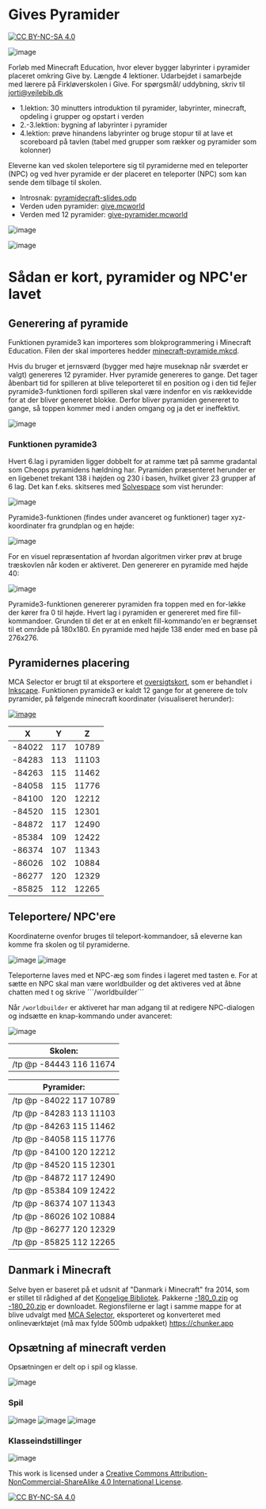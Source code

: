 # Gives Pyramider
[![CC BY-NC-SA 4.0][cc-by-nc-sa-shield]][cc-by-nc-sa]

![image](pyramide.png)

Forløb med Minecraft Education, hvor elever bygger labyrinter i pyramider placeret omkring Give by. Længde 4 lektioner. Udarbejdet i samarbejde med lærere på Firkløverskolen i Give. For spørgsmål/ uddybning, skriv til <jorti@vejlebib.dk>

* 1.lektion: 30 minutters introduktion til pyramider, labyrinter, minecraft, opdeling i grupper og opstart i verden
* 2.-3.lektion: bygning af labyrinter i pyramider
* 4.lektion: prøve hinandens labyrinter og bruge stopur til at lave et scoreboard på tavlen (tabel med grupper som rækker og pyramider som kolonner)

Eleverne kan ved skolen teleportere sig til pyramiderne med en teleporter (NPC) og ved hver pyramide er der placeret en teleporter (NPC) som kan sende dem tilbage til skolen.

* Introsnak: [pyramidecraft-slides.odp](pyramidecraft-slides.odp)
* Verden uden pyramider: [give.mcworld](https://drive.google.com/file/d/1IxNttfCih3WzaDfkqnkxRn6xIez7zmd3)
* Verden med 12 pyramider: [give-pyramider.mcworld](https://drive.google.com/file/d/1Zh7XnaHkNMFK3JnDOPd-ZERtXND5srbl)

![image](planen.png)

![image](scoreboard.jpg)


# Sådan er kort, pyramider og NPC'er lavet

## Generering af pyramide
Funktionen pyramide3 kan importeres som blokprogrammering i Minecraft Education. Filen der skal importeres hedder [minecraft-pyramide.mkcd](minecraft-pyramide.mkcd).

Hvis du bruger et jernsværd (bygger med højre museknap når sværdet er valgt) genereres 12 pyramider. Hver pyramide genereres to gange. Det tager åbenbart tid for spilleren at blive teleporteret til en position og i den tid fejler pyramide3-funktionen fordi spilleren skal være indenfor en vis rækkevidde for at der bliver genereret blokke. Derfor bliver pyramiden genereret to gange, så toppen kommer med i anden omgang og ja det er ineffektivt.

![image](blokprogrammering.png)

### Funktionen pyramide3
Hvert 6.lag i pyramiden ligger dobbelt for at ramme tæt på samme gradantal som Cheops pyramidens hældning har. Pyramiden præsenteret herunder er en ligebenet trekant 138 i højden og 230 i basen, hvilket giver 23 grupper af 6 lag. Det kan f.eks. skitseres med [Solvespace](https://solvespace.com/) som vist herunder:

![image](pyramidegeometri.png)

Pyramide3-funktionen (findes under avanceret og funktioner) tager xyz-koordinater fra grundplan og en højde:

![image](blokprogrammering-pyramide3.png)

For en visuel repræsentation af hvordan algoritmen virker prøv at bruge træskovlen når koden er aktiveret. Den genererer en pyramide med højde 40:

![image](blokprogrammering-visuelgenererering.png)

Pyramide3-funktionen genererer pyramiden fra toppen med en for-løkke der kører fra 0 til højde. Hvert lag i pyramiden er genereret med fire fill-kommandoer. Grunden til det er at en enkelt fill-kommando'en er begrænset til et område på 180x180. En pyramide med højde 138 ender med en base på 276x276.

## Pyramidernes placering
MCA Selector er brugt til at eksportere et [oversigtskort](), som er behandlet i [Inkscape](https://inkscape.org/). Funktionen pyramide3 er kaldt 12 gange for at generere de tolv pyramider, på følgende minecraft koordinater (visualiseret herunder):

[![image](kort.png)](kort.svg)

|X|Y|Z|
|------|---|-----|
|-84022|117|10789|
|-84283|113|11103|
|-84263|115|11462|
|-84058|115|11776|
|-84100|120|12212|
|-84520|115|12301|
|-84872|117|12490|
|-85384|109|12422|
|-86374|107|11343|
|-86026|102|10884|
|-86277|120|12329|
|-85825|112|12265|

## Teleportere/ NPC'ere
Koordinaterne ovenfor bruges til teleport-kommandoer, så eleverne kan komme fra skolen og til pyramiderne.

![image](NPC-teleporter.png)
![image](NPC-teleporter-dialog.png)

Teleporterne laves med et NPC-æg som findes i lageret med tasten e. For at sætte en NPC skal man være worldbuilder og det aktiveres ved at åbne chatten med t og skrive ´´´/worldbuilder´´´

Når ```/worldbuilder``` er aktiveret har man adgang til at redigere NPC-dialogen og indsætte en knap-kommando under avanceret:

![image](NPC-teleporter-kommando.png)

|Skolen:|
|-----------------------|
|/tp @p -84443 116 11674|

|Pyramider:|
|-----------------------|
|/tp @p -84022 117 10789|
|/tp @p -84283 113 11103|
|/tp @p -84263 115 11462|
|/tp @p -84058 115 11776|
|/tp @p -84100 120 12212|
|/tp @p -84520 115 12301|
|/tp @p -84872 117 12490|
|/tp @p -85384 109 12422|
|/tp @p -86374 107 11343|
|/tp @p -86026 102 10884|
|/tp @p -86277 120 12329|
|/tp @p -85825 112 12265|


## Danmark i Minecraft
Selve byen er baseret på et udsnit af "Danmark i Minecraft" fra 2014, som er stillet til rådighed af det [Kongelige Bibliotek](https://loar.kb.dk/collections/45f89370-686d-4c56-8f6a-ff35453f24f5). Pakkerne [-180_0.zip](https://loar.kb.dk/items/c0eefb81-07b2-4bc0-9ccc-8d81d6062d4e) og [-180_20.zip](https://loar.kb.dk/items/db6c8659-a58d-47bc-9892-9acc93ad57f0) er downloadet. Regionsfilerne er lagt i samme mappe for at blive udvalgt med [MCA Selector](https://github.com/Querz/mcaselector), eksporteret og konverteret med onlineværktøjet (må max fylde 500mb udpakket) https://chunker.app

## Opsætning af minecraft verden
Opsætningen er delt op i spil og klasse.

![image](opsaetning-indstillinger.png)

### Spil
![image](opsaetning-verdensindstillinger01.png)
![image](opsaetning-verdensindstillinger02.png)
![image](opsaetning-verdensindstillinger03-snydekoder.png)

### Klasseindstillinger
![image](opsaetning-klasseindstillinger.png)


This work is licensed under a
[Creative Commons Attribution-NonCommercial-ShareAlike 4.0 International License][cc-by-nc-sa].

[![CC BY-NC-SA 4.0][cc-by-nc-sa-image]][cc-by-nc-sa]

[cc-by-nc-sa]: http://creativecommons.org/licenses/by-nc-sa/4.0/
[cc-by-nc-sa-image]: https://licensebuttons.net/l/by-nc-sa/4.0/88x31.png
[cc-by-nc-sa-shield]: https://img.shields.io/badge/License-CC%20BY--NC--SA%204.0-lightgrey.svg
